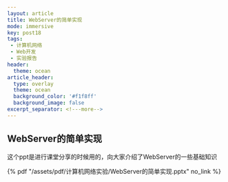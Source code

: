 ```yaml
---
layout: article
title: WebServer的简单实现
mode: immersive
key: post18
tags:
 - 计算机网络
 - Web开发
 - 实验报告
header:
  theme: ocean
article_header:
  type: overlay
  theme: ocean
  background_color: '#f1f8ff'
  background_image: false
excerpt_separator: <!---more-->
---
```


## WebServer的简单实现

 这个ppt是进行课堂分享的时候用的，向大家介绍了WebServer的一些基础知识
<!---more-->
 {% pdf "/assets/pdf/计算机网络实验/WebServer的简单实现.pptx" no_link %}